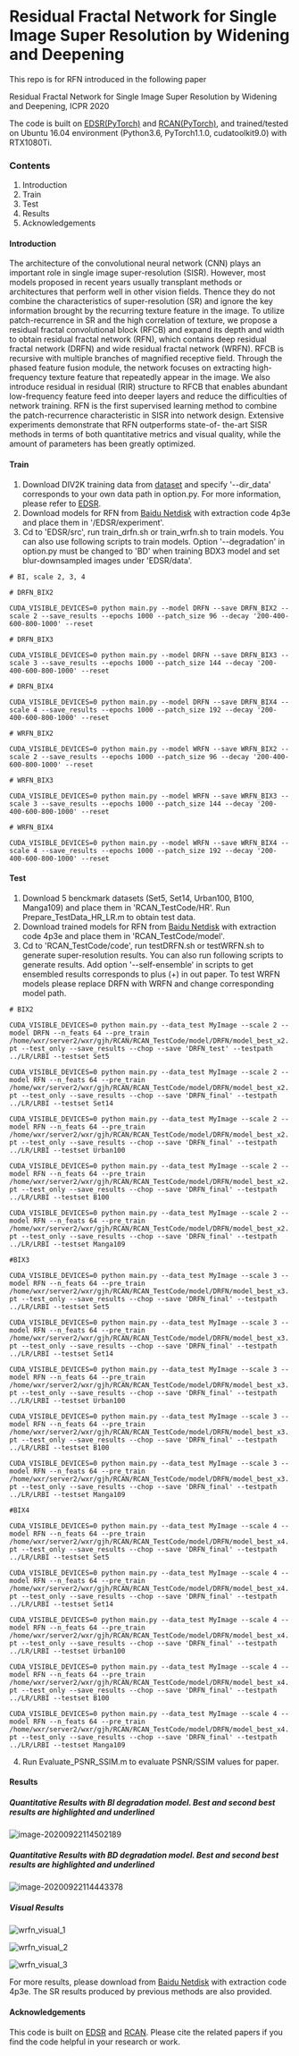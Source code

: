 # Residual Fractal Network for Single Image Super Resolution by Widening and Deepening
This repo is for RFN introduced in the following paper

Residual Fractal Network for Single Image Super Resolution by Widening and Deepening, ICPR 2020

The code is built on [EDSR(PyTorch)](https://github.com/thstkdgus35/EDSR-PyTorch) and [RCAN(PyTorch)](https://github.com/yulunzhang/RCAN), and trained/tested on Ubuntu 16.04 environment (Python3.6, PyTorch1.1.0, cudatoolkit9.0) with RTX1080Ti.

### Contents

1. Introduction
2. Train
3. Test
4. Results
5. Acknowledgements

#### Introduction

The architecture of the convolutional neural network (CNN) plays an important role in single image super-resolution (SISR). However, most models proposed in recent years usually transplant methods or architectures that perform well in other vision fields. Thence they do not combine the characteristics of super-resolution (SR) and ignore the key information brought by the recurring texture feature in the image. To utilize patch-recurrence in SR and the high correlation of texture, we propose a residual fractal convolutional block (RFCB) and expand its depth and width to obtain residual fractal network (RFN), which contains deep residual fractal network (DRFN) and wide residual fractal network (WRFN). RFCB is recursive
with multiple branches of magnified receptive field. Through the phased feature fusion module, the network focuses on extracting high-frequency texture feature that repeatedly appear in the
image. We also introduce residual in residual (RIR) structure to RFCB that enables abundant low-frequency feature feed into deeper layers and reduce the difficulties of network training. RFN is the first supervised learning method to combine the patch-recurrence characteristic in SISR into network design. Extensive experiments demonstrate that RFN outperforms state-of- the-art SISR methods in terms of both quantitative metrics and visual quality, while the amount of parameters has been greatly optimized.

#### Train

1. Download DIV2K training data from [dataset](https://data.vision.ee.ethz.ch/cvl/DIV2K/) and specify '--dir_data' corresponds to your own data path in option.py. For more information, please refer to [EDSR](https://github.com/thstkdgus35/EDSR-PyTorch). 
2. Download models for RFN from [Baidu Netdisk](https://pan.baidu.com/s/1O0SkU9ixT0lkHS-Y7pgbKg) with extraction code 4p3e and place them in '/EDSR/experiment'.
3. Cd to 'EDSR/src', run train_drfn.sh or train_wrfn.sh to train models. You can also use following scripts to train models. Option '--degradation' in option.py must be changed to 'BD' when training BDX3 model and set blur-downsampled images under 'EDSR/data'.

`# BI, scale 2, 3, 4`

`# DRFN_BIX2`

`CUDA_VISIBLE_DEVICES=0 python main.py --model DRFN --save DRFN_BIX2 --scale 2 --save_results --epochs 1000 --patch_size 96 --decay '200-400-600-800-1000' --reset`

`# DRFN_BIX3`

`CUDA_VISIBLE_DEVICES=0 python main.py --model DRFN --save DRFN_BIX3 --scale 3 --save_results --epochs 1000 --patch_size 144 --decay '200-400-600-800-1000' --reset`

`# DRFN_BIX4`

`CUDA_VISIBLE_DEVICES=0 python main.py --model DRFN --save DRFN_BIX4 --scale 4 --save_results --epochs 1000 --patch_size 192 --decay '200-400-600-800-1000' --reset`

`# WRFN_BIX2`

`CUDA_VISIBLE_DEVICES=0 python main.py --model WRFN --save WRFN_BIX2 --scale 2 --save_results --epochs 1000 --patch_size 96 --decay '200-400-600-800-1000' --reset`

`# WRFN_BIX3`

`CUDA_VISIBLE_DEVICES=0 python main.py --model WRFN --save WRFN_BIX3 --scale 3 --save_results --epochs 1000 --patch_size 144 --decay '200-400-600-800-1000' --reset`

`# WRFN_BIX4`

`CUDA_VISIBLE_DEVICES=0 python main.py --model WRFN --save WRFN_BIX4 --scale 4 --save_results --epochs 1000 --patch_size 192 --decay '200-400-600-800-1000' --reset`

#### Test

1. Download 5 benckmark datasets (Set5, Set14, Urban100, B100, Manga109) and place them in 'RCAN_TestCode/HR'. Run Prepare_TestData_HR_LR.m to obtain test data.
2. Download trained models for RFN from [Baidu Netdisk](https://pan.baidu.com/s/1O0SkU9ixT0lkHS-Y7pgbKg) with extraction code 4p3e and place them in 'RCAN_TestCode/model'.
3. Cd to 'RCAN_TestCode/code', run testDRFN.sh or testWRFN.sh to generate super-resolution results. You can also run following scripts to generate results. Add option '--self-ensemble' in scripts to get ensembled results corresponds to plus (+) in out paper. To test WRFN models please replace DRFN with WRFN and change corresponding model path.

`# BIX2`

`CUDA_VISIBLE_DEVICES=0 python main.py --data_test MyImage --scale 2 --model DRFN --n_feats 64 --pre_train /home/wxr/server2/wxr/gjh/RCAN/RCAN_TestCode/model/DRFN/model_best_x2.pt --test_only --save_results --chop --save 'DRFN_test' --testpath ../LR/LRBI --testset Set5
`

`CUDA_VISIBLE_DEVICES=0 python main.py --data_test MyImage --scale 2 --model RFN --n_feats 64 --pre_train /home/wxr/server2/wxr/gjh/RCAN/RCAN_TestCode/model/DRFN/model_best_x2.pt --test_only --save_results --chop --save 'DRFN_final' --testpath ../LR/LRBI --testset Set14
`

`CUDA_VISIBLE_DEVICES=0 python main.py --data_test MyImage --scale 2 --model RFN --n_feats 64 --pre_train /home/wxr/server2/wxr/gjh/RCAN/RCAN_TestCode/model/DRFN/model_best_x2.pt --test_only --save_results --chop --save 'DRFN_final' --testpath ../LR/LRBI --testset Urban100
`

`CUDA_VISIBLE_DEVICES=0 python main.py --data_test MyImage --scale 2 --model RFN --n_feats 64 --pre_train /home/wxr/server2/wxr/gjh/RCAN/RCAN_TestCode/model/DRFN/model_best_x2.pt --test_only --save_results --chop --save 'DRFN_final' --testpath ../LR/LRBI --testset B100
`

`CUDA_VISIBLE_DEVICES=0 python main.py --data_test MyImage --scale 2 --model RFN --n_feats 64 --pre_train /home/wxr/server2/wxr/gjh/RCAN/RCAN_TestCode/model/DRFN/model_best_x2.pt --test_only --save_results --chop --save 'DRFN_final' --testpath ../LR/LRBI --testset Manga109`

`#BIX3`

`CUDA_VISIBLE_DEVICES=0 python main.py --data_test MyImage --scale 3 --model RFN --n_feats 64 --pre_train /home/wxr/server2/wxr/gjh/RCAN/RCAN_TestCode/model/DRFN/model_best_x3.pt --test_only --save_results --chop --save 'DRFN_final' --testpath ../LR/LRBI --testset Set5
`

`CUDA_VISIBLE_DEVICES=0 python main.py --data_test MyImage --scale 3 --model RFN --n_feats 64 --pre_train /home/wxr/server2/wxr/gjh/RCAN/RCAN_TestCode/model/DRFN/model_best_x3.pt --test_only --save_results --chop --save 'DRFN_final' --testpath ../LR/LRBI --testset Set14
`

`CUDA_VISIBLE_DEVICES=0 python main.py --data_test MyImage --scale 3 --model RFN --n_feats 64 --pre_train /home/wxr/server2/wxr/gjh/RCAN/RCAN_TestCode/model/DRFN/model_best_x3.pt --test_only --save_results --chop --save 'DRFN_final' --testpath ../LR/LRBI --testset Urban100
`

`CUDA_VISIBLE_DEVICES=0 python main.py --data_test MyImage --scale 3 --model RFN --n_feats 64 --pre_train /home/wxr/server2/wxr/gjh/RCAN/RCAN_TestCode/model/DRFN/model_best_x3.pt --test_only --save_results --chop --save 'DRFN_final' --testpath ../LR/LRBI --testset B100
`

`CUDA_VISIBLE_DEVICES=0 python main.py --data_test MyImage --scale 3 --model RFN --n_feats 64 --pre_train /home/wxr/server2/wxr/gjh/RCAN/RCAN_TestCode/model/DRFN/model_best_x3.pt --test_only --save_results --chop --save 'DRFN_final' --testpath ../LR/LRBI --testset Manga109`

`#BIX4`

`CUDA_VISIBLE_DEVICES=0 python main.py --data_test MyImage --scale 4 --model RFN --n_feats 64 --pre_train /home/wxr/server2/wxr/gjh/RCAN/RCAN_TestCode/model/DRFN/model_best_x4.pt --test_only --save_results --chop --save 'DRFN_final' --testpath ../LR/LRBI --testset Set5
`

`CUDA_VISIBLE_DEVICES=0 python main.py --data_test MyImage --scale 4 --model RFN --n_feats 64 --pre_train /home/wxr/server2/wxr/gjh/RCAN/RCAN_TestCode/model/DRFN/model_best_x4.pt --test_only --save_results --chop --save 'DRFN_final' --testpath ../LR/LRBI --testset Set14
`

`CUDA_VISIBLE_DEVICES=0 python main.py --data_test MyImage --scale 4 --model RFN --n_feats 64 --pre_train /home/wxr/server2/wxr/gjh/RCAN/RCAN_TestCode/model/DRFN/model_best_x4.pt --test_only --save_results --chop --save 'DRFN_final' --testpath ../LR/LRBI --testset Urban100
`

`CUDA_VISIBLE_DEVICES=0 python main.py --data_test MyImage --scale 4 --model RFN --n_feats 64 --pre_train /home/wxr/server2/wxr/gjh/RCAN/RCAN_TestCode/model/DRFN/model_best_x4.pt --test_only --save_results --chop --save 'DRFN_final' --testpath ../LR/LRBI --testset B100
`

`CUDA_VISIBLE_DEVICES=0 python main.py --data_test MyImage --scale 4 --model RFN --n_feats 64 --pre_train /home/wxr/server2/wxr/gjh/RCAN/RCAN_TestCode/model/DRFN/model_best_x4.pt --test_only --save_results --chop --save 'DRFN_final' --testpath ../LR/LRBI --testset Manga109`

4. Run Evaluate_PSNR_SSIM.m to evaluate PSNR/SSIM values for paper.

#### Results

##### Quantitative Results with BI degradation model. Best and second best results are highlighted and underlined

![image-20200922114502189](C:\Users\fengzhizi\AppData\Roaming\Typora\typora-user-images\image-20200922114502189.png)

##### Quantitative Results with BD degradation model. Best and second best results are highlighted and underlined

![image-20200922114443378](C:\Users\fengzhizi\AppData\Roaming\Typora\typora-user-images\image-20200922114443378.png)

##### Visual Results

![wrfn_visual_1](D:\learning\academic\ICPR2020\figs\wrfn_visual_1.png)

![wrfn_visual_2](D:\learning\academic\ICPR2020\figs\wrfn_visual_2.png)

![wrfn_visual_3](D:\learning\academic\ICPR2020\figs\wrfn_visual_3.png)

For more results, please download from [Baidu Netdisk](https://pan.baidu.com/s/1O0SkU9ixT0lkHS-Y7pgbKg) with extraction code 4p3e. The SR results produced by previous methods  are also provided.

#### Acknowledgements

This code is built on [EDSR](https://github.com/thstkdgus35/EDSR-PyTorch) and [RCAN](https://github.com/yulunzhang/RCAN). Please cite the related papers if you find the code helpful in your research or work.